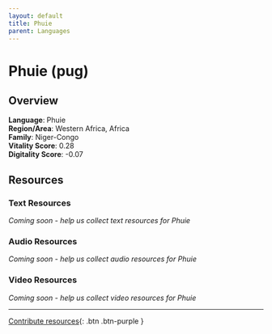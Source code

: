 ```yaml
---
layout: default
title: Phuie
parent: Languages
---
```


# Phuie (pug)

## Overview

**Language**: Phuie  
**Region/Area**: Western Africa, Africa  
**Family**: Niger-Congo  
**Vitality Score**: 0.28  
**Digitality Score**: -0.07  

## Resources

### Text Resources
*Coming soon - help us collect text resources for Phuie*

### Audio Resources
*Coming soon - help us collect audio resources for Phuie*

### Video Resources
*Coming soon - help us collect video resources for Phuie*

---

[Contribute resources](https://fairtrain.github.io/){: .btn .btn-purple }

